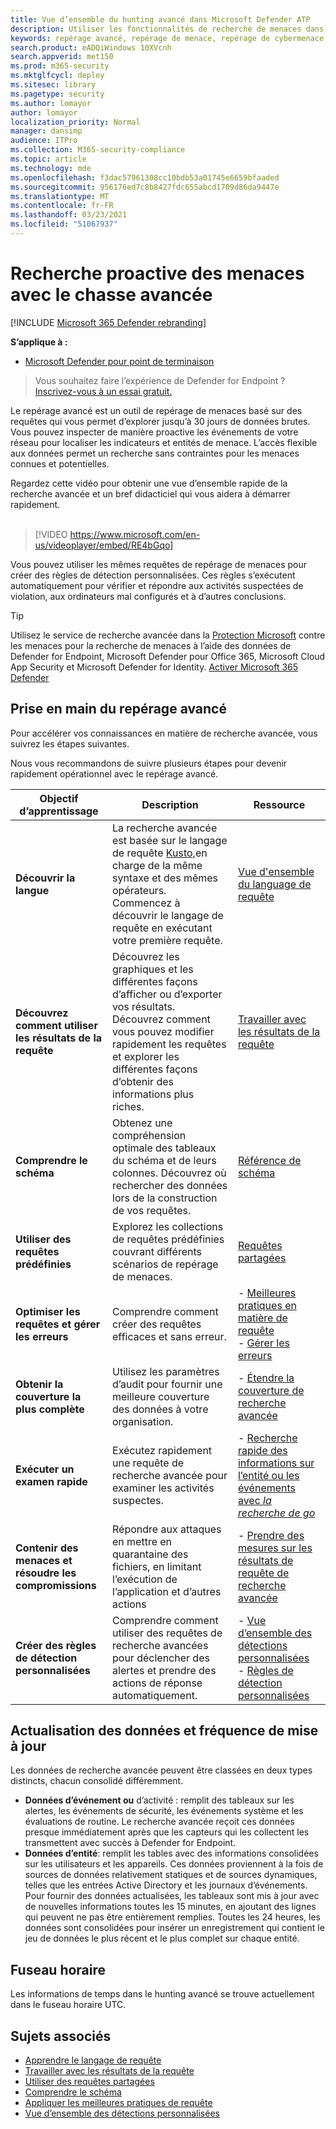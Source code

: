 ```yaml
---
title: Vue d’ensemble du hunting avancé dans Microsoft Defender ATP
description: Utiliser les fonctionnalités de recherche de menaces dans Microsoft Defender ATP pour créer des requêtes qui trouvent des menaces et des faiblesses dans votre réseau
keywords: repérage avancé, repérage de menace, repérage de cybermenace, mdatp, microsoft defender atp, wdatp, recherche, requête, télémétrie, détections personnalisées, schéma, kusto, fuseau horaire, UTC
search.product: eADQiWindows 10XVcnh
search.appverid: met150
ms.prod: m365-security
ms.mktglfcycl: deploy
ms.sitesec: library
ms.pagetype: security
ms.author: lomayor
author: lomayor
localization_priority: Normal
manager: dansimp
audience: ITPro
ms.collection: M365-security-compliance
ms.topic: article
ms.technology: mde
ms.openlocfilehash: f3dac57961308cc10bdb53a01745e6659bfaaded
ms.sourcegitcommit: 956176ed7c8b8427fdc655abcd1709d86da9447e
ms.translationtype: MT
ms.contentlocale: fr-FR
ms.lasthandoff: 03/23/2021
ms.locfileid: "51067937"
---
```

# <a name="proactively-hunt-for-threats-with-advanced-hunting"></a>Recherche proactive des menaces avec le chasse avancée

[!INCLUDE [Microsoft 365 Defender rebranding](../../includes/microsoft-defender.md)]

**S’applique à :**
- [Microsoft Defender pour point de terminaison](https://go.microsoft.com/fwlink/?linkid=2154037)

>Vous souhaitez faire l’expérience de Defender for Endpoint ? [Inscrivez-vous à un essai gratuit.](https://www.microsoft.com/microsoft-365/windows/microsoft-defender-atp?ocid=docs-wdatp-advancedhunting-abovefoldlink)

Le repérage avancé est un outil de repérage de menaces basé sur des requêtes qui vous permet d’explorer jusqu’à 30 jours de données brutes. Vous pouvez inspecter de manière proactive les événements de votre réseau pour localiser les indicateurs et entités de menace. L’accès flexible aux données permet un recherche sans contraintes pour les menaces connues et potentielles.

Regardez cette vidéo pour obtenir une vue d’ensemble rapide de la recherche avancée et un bref didacticiel qui vous aidera à démarrer rapidement.
<br />
<br />

> [!VIDEO https://www.microsoft.com/en-us/videoplayer/embed/RE4bGqo]

Vous pouvez utiliser les mêmes requêtes de repérage de menaces pour créer des règles de détection personnalisées. Ces règles s’exécutent automatiquement pour vérifier et répondre aux activités suspectées de violation, aux ordinateurs mal configurés et à d’autres conclusions.

>[!TIP]
>Utilisez le service de recherche avancée dans la [Protection Microsoft](https://docs.microsoft.com/microsoft-365/security/defender/advanced-hunting-overview) contre les menaces pour la recherche de menaces à l’aide des données de Defender for Endpoint, Microsoft Defender pour Office 365, Microsoft Cloud App Security et Microsoft Defender for Identity. [Activer Microsoft 365 Defender](https://docs.microsoft.com/microsoft-365/security/defender/mtp-enable)

## <a name="get-started-with-advanced-hunting"></a>Prise en main du repérage avancé

Pour accélérer vos connaissances en matière de recherche avancée, vous suivrez les étapes suivantes.

Nous vous recommandons de suivre plusieurs étapes pour devenir rapidement opérationnel avec le repérage avancé.

| Objectif d’apprentissage | Description | Ressource |
|--|--|--|
| **Découvrir la langue** | La recherche avancée est basée sur le langage de requête [Kusto,](https://docs.microsoft.com/azure/kusto/query/)en charge de la même syntaxe et des mêmes opérateurs. Commencez à découvrir le langage de requête en exécutant votre première requête. | [Vue d'ensemble du language de requête](advanced-hunting-query-language.md) |
| **Découvrez comment utiliser les résultats de la requête** | Découvrez les graphiques et les différentes façons d’afficher ou d’exporter vos résultats. Découvrez comment vous pouvez modifier rapidement les requêtes et explorer les différentes façons d’obtenir des informations plus riches. | [Travailler avec les résultats de la requête](advanced-hunting-query-results.md) |
| **Comprendre le schéma** | Obtenez une compréhension optimale des tableaux du schéma et de leurs colonnes. Découvrez où rechercher des données lors de la construction de vos requêtes. | [Référence de schéma](advanced-hunting-schema-reference.md) |
| **Utiliser des requêtes prédéfinies** | Explorez les collections de requêtes prédéfinies couvrant différents scénarios de repérage de menaces. | [Requêtes partagées](advanced-hunting-shared-queries.md) |
| **Optimiser les requêtes et gérer les erreurs** | Comprendre comment créer des requêtes efficaces et sans erreur. | - [Meilleures pratiques en matière de requête](advanced-hunting-best-practices.md)<br>- [Gérer les erreurs](advanced-hunting-errors.md) |
| **Obtenir la couverture la plus complète** | Utilisez les paramètres d’audit pour fournir une meilleure couverture des données à votre organisation. | - [Étendre la couverture de recherche avancée](advanced-hunting-extend-data.md) |
| **Exécuter un examen rapide** | Exécutez rapidement une requête de recherche avancée pour examiner les activités suspectes. | - [Recherche rapide des informations sur l’entité ou les événements avec *la recherche de go*](advanced-hunting-go-hunt.md) |
| **Contenir des menaces et résoudre les compromissions** | Répondre aux attaques en mettre en quarantaine des fichiers, en limitant l’exécution de l’application et d’autres actions | - [Prendre des mesures sur les résultats de requête de recherche avancée](advanced-hunting-take-action.md) |
| **Créer des règles de détection personnalisées** | Comprendre comment utiliser des requêtes de recherche avancées pour déclencher des alertes et prendre des actions de réponse automatiquement. | - [Vue d’ensemble des détections personnalisées](overview-custom-detections.md)<br>- [Règles de détection personnalisées](custom-detection-rules.md) |

## <a name="data-freshness-and-update-frequency"></a>Actualisation des données et fréquence de mise à jour

Les données de recherche avancée peuvent être classées en deux types distincts, chacun consolidé différemment.

- **Données d’événement ou** d’activité : remplit des tableaux sur les alertes, les événements de sécurité, les événements système et les évaluations de routine. Le recherche avancée reçoit ces données presque immédiatement après que les capteurs qui les collectent les transmettent avec succès à Defender for Endpoint.
- **Données d’entité**: remplit les tables avec des informations consolidées sur les utilisateurs et les appareils. Ces données proviennent à la fois de sources de données relativement statiques et de sources dynamiques, telles que les entrées Active Directory et les journaux d’événements. Pour fournir des données actualisées, les tableaux sont mis à jour avec de nouvelles informations toutes les 15 minutes, en ajoutant des lignes qui peuvent ne pas être entièrement remplies. Toutes les 24 heures, les données sont consolidées pour insérer un enregistrement qui contient le jeu de données le plus récent et le plus complet sur chaque entité.

## <a name="time-zone"></a>Fuseau horaire

Les informations de temps dans le hunting avancé se trouve actuellement dans le fuseau horaire UTC.

## <a name="related-topics"></a>Sujets associés

- [Apprendre le langage de requête](advanced-hunting-query-language.md)
- [Travailler avec les résultats de la requête](advanced-hunting-query-results.md)
- [Utiliser des requêtes partagées](advanced-hunting-shared-queries.md)
- [Comprendre le schéma](advanced-hunting-schema-reference.md)
- [Appliquer les meilleures pratiques de requête](advanced-hunting-best-practices.md)
- [Vue d’ensemble des détections personnalisées](overview-custom-detections.md)
